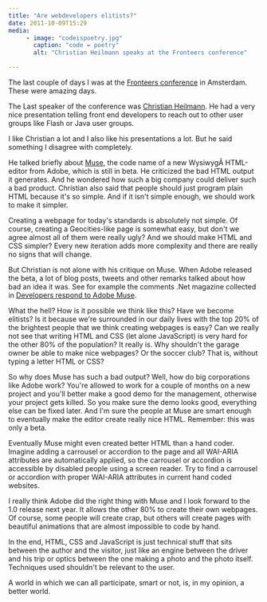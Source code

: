 ```yaml
---
title: "Are webdevelopers elitists?"
date: 2011-10-09T15:29
media:
     - image: "codeispoetry.jpg"
       caption: "code = poetry"
       alt: "Christian Heilmann speaks at the Fronteers conference"

---
```


The last couple of days I was at the <a href="http://fronteers.nl/congres/2011">Fronteers conference</a> in Amsterdam. These were amazing days.<br />

The Last speaker of the conference was <a href="http://icant.co.uk/">Christian Heilmann</a>. He had a very nice presentation telling front end developers to reach out to other user groups like Flash or Java user groups.<br />

I like Christian a lot and I also like his presentations a lot. But he said something I disagree with completely.<br />

He talked briefly about <a href="http://muse.adobe.com/">Muse</a>, the code name of a new WysiwygÂ HTML-editor from Adobe, which is still in beta. He criticized the bad HTML output it generates. And he wondered how such a big company could deliver such a bad product. Christian also said that people should just program plain HTML because it's so simple. And if it isn't simple enough, we should work to make it simpler.<br />

Creating a webpage for today's standards is absolutely not simple. Of course, creating a Geocities-like page is somewhat easy, but don't we agree almost all of them were really ugly? And we should make HTML and CSS simpler? Every new iteration adds more complexity and there are really no signs that will change.<br />

But Christian is not alone with his critique on Muse. When Adobe released the beta, a lot of blog posts, tweets and other remarks talked about how bad an idea it was. See for example the comments .Net magazine collected in <a href="http://www.netmagazine.com/features/developers-respond-adobe-muse">Developers respond to Adobe Muse</a>.<br />

What the hell? How is it possible we think like this? Have we become elitists? Is it because we're surrounded in our daily lives with the top 20% of the brightest people that we think creating webpages is easy? Can we really not see that writing HTML and CSS (let alone JavaScript) is very hard for the other 80% of the population? It really is. Why shouldn't the garage owner be able to make nice webpages? Or the soccer club? That is, without typing a letter HTML or CSS?<br />

So why does Muse has such a bad output? Well, how do big corporations like Adobe work? You're allowed to work for a couple of months on a new project and you'll better make a good demo for the management, otherwise your project gets killed. So you make sure the demo looks good, everything else can be fixed later. And I'm sure the people at Muse are smart enough to eventually make the editor create really nice HTML. Remember: this was only a beta.<br />

Eventually Muse might even created better HTML than a hand coder. Imagine adding a carrousel or accordion to the page and all WAI-ARIA attributes are automatically applied, so the carrousel or accordion is accessible by disabled people using a screen reader. Try to find a carrousel or accordion with proper WAI-ARIA attributes in current hand coded websites.<br />

I really think Adobe did the right thing with Muse and I look forward to the 1.0 release next year. It allows the other 80% to create their own webpages. Of course, some people will create crap, but others will create pages with beautiful animations that are almost impossible to code by hand.<br />

In the end, HTML, CSS and JavaScript is just technical stuff that sits between the author and the visitor, just like an engine between the driver and his trip or optics between the one making a photo and the photo itself. Techniques used shouldn't be relevant to the user.<br />

A world in which we can all participate, smart or not, is, in my opinion, a better world.

